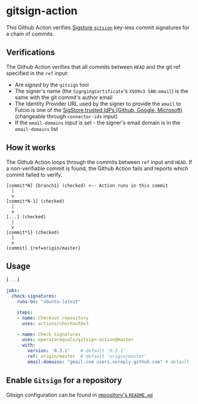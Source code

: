# gitsign-action

This Github Action verifies [Sigstore `gitsign`](https://github.com/sigstore/gitsign) key-less commit signatures for a chain of commits.

## Verifications

The Github Action verifies that all commits between `HEAD` and the git ref specified in the `ref` input:

* Are *signed* by the `gitsign` tool
* The signer's name (the `SigngingCertificate`'s `X509v3 SAN:email`) is the same with the git commit's author email
* The Identity Provider URL used by the signer to provide the `email` to Fulcio is one of the [SigStore trusted IdPs (Github, Google, Microsoft)](https://github.com/sigstore/gitsign/tree/master#file-config) (changeable through `connector-ids` input)
* If the `email-domains` input is set - the signer's email domain is in the `email-domains` list

## How it works

The Github Action loops through the commits between `ref` input and `HEAD`.
If a non-verifiable commit is found, the Github Action fails and reports which commit failed to verify.

```
[commit*N] {branch1} (checked) <-- Action runs in this commit
  |
  v
[commit*N-1] (checked)
  |
  v
[...] (checked)
  |
  v
[commit*1] (checked)
  |
  v
[commit] {ref=origin/master} 
```

## Usage

```yaml
[...]

jobs:
  check-signatures:
    runs-on: "ubuntu-latest"

    steps:
    - name: Checkout repository
      uses: actions/checkout@v3

    - name: Check Signatures
      uses: operatorequals/gitsign-action@master
      with:
      	version: '0.3.1'	# default '0.3.1'
        ref: origin/master	# default 'origin/master'
        email-domains: "gmail.com users.noreply.github.com" # default ''

```

## Enable `Gitsign` for a repository

Gitsign configuration can be found in [repository's `README.md`](https://github.com/sigstore/gitsign#configuration)
